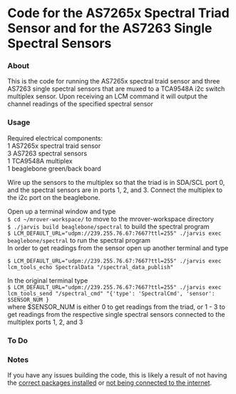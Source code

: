 Code for the AS7265x Spectral Triad Sensor and for the AS7263 Single Spectral Sensors
======================================================================================
### About
This is the code for running the AS7265x spectral traid sensor and three AS7263 single spectral sensors that are muxed to a TCA9548A i2c switch multiplex sensor. Upon receiving an LCM command it will output the channel readings of the specified spectral sensor
### Usage
Required electrical components: \
1 AS7265x spectral traid sensor \
3 AS7263 spectral sensors \
1 TCA9548A multiplex \
1 beaglebone green/back board 

Wire up the sensors to the multiplex so that the triad is in SDA/SCL port 0, and the spectral sensors are in ports 1, 2, and 3. Connect the multiplex to the i2c port on the beaglebone. 

Open up a terminal window and type \
```$ cd ~/mrover-workspace/```  to move to the mrover-workspace directory \
```$ ./jarvis build beaglebone/spectral```  to build the spectral program \
```$ LCM_DEFAULT_URL="udpm://239.255.76.67:7667?ttl=255" ./jarvis exec beaglebone/spectral```  to run the spectral program \
In order to get readings from the sensor open up another terminal and type 

```$ LCM_DEFAULT_URL="udpm://239.255.76.67:7667?ttl=255" ./jarvis exec lcm_tools_echo SpectralData "/spectral_data_publish"```

In the original terminal type \
```$ LCM_DEFAULT_URL="udpm://239.255.76.67:7667?ttl=255" ./jarvis exec lcm_tools_send "/spectral_cmd" "{'type': 'SpectralCmd', 'sensor': $SENSOR_NUM } ``` \
where $SENSOR_NUM is either 0 to get readings from the triad, or 1 - 3 to get readings from the respective single spectral sensors connected to the multiplex ports 1, 2, and 3

### To Do

### Notes
If you have any issues building the code, this is likely a result of not having the 
[correct packages installed](https://github.com/umrover/mrover-workspace/wiki/Jarvis-Build-System#trouble) or [not being connected to the internet](https://docs.google.com/document/d/1jvlgHowy4Wunztz6Fqz8K6ajLKeHnPeXIuHctarIlso/edit#heading=h.renhpmsh260w). 
